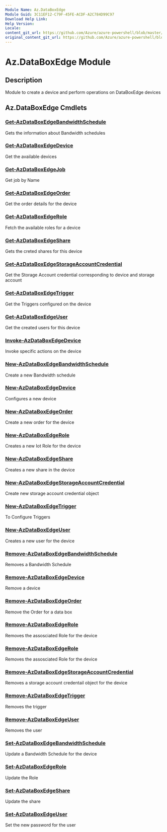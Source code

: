 ```yaml
---
Module Name: Az.DataBoxEdge
Module Guid: 3C11EF12-C79F-45FE-ACDF-A2C784D99C97
Download Help Link: 
Help Version: 
Locale: 
content_git_url: https://github.com/Azure/azure-powershell/blob/master/src/DataBoxEdge/DataBoxEdge/help/Az.DataBoxEdge.md
original_content_git_url: https://github.com/Azure/azure-powershell/blob/master/src/DataBoxEdge/DataBoxEdge/help/Az.DataBoxEdge.md
---
```


# Az.DataBoxEdge Module
## Description
Module to create a device and perform operations on DataBoxEdge devices

## Az.DataBoxEdge Cmdlets
### [Get-AzDataBoxEdgeBandwidthSchedule](Get-AzDataBoxEdgeBandwidthSchedule.md)
Gets the information about Bandwidth schedules

### [Get-AzDataBoxEdgeDevice](Get-AzDataBoxEdgeDevice.md)
Get the available devices

### [Get-AzDataBoxEdgeJob](Get-AzDataBoxEdgeJob.md)
Get job by Name

### [Get-AzDataBoxEdgeOrder](Get-AzDataBoxEdgeOrder.md)
Get the order details for the device

### [Get-AzDataBoxEdgeRole](Get-AzDataBoxEdgeRole.md)
Fetch the available roles for a device

### [Get-AzDataBoxEdgeShare](Get-AzDataBoxEdgeShare.md)
Gets the creted shares for this device

### [Get-AzDataBoxEdgeStorageAccountCredential](Get-AzDataBoxEdgeStorageAccountCredential.md)
Get the Storage Account credential corresponding to device and storage account

### [Get-AzDataBoxEdgeTrigger](Get-AzDataBoxEdgeTrigger.md)
Get the Triggers configured on the device

### [Get-AzDataBoxEdgeUser](Get-AzDataBoxEdgeUser.md)
Get the created users  for this device

### [Invoke-AzDataBoxEdgeDevice](Invoke-AzDataBoxEdgeDevice.md)
Invoke specific actions on the device

### [New-AzDataBoxEdgeBandwidthSchedule](New-AzDataBoxEdgeBandwidthSchedule.md)
Create a new Bandwidth schedule

### [New-AzDataBoxEdgeDevice](New-AzDataBoxEdgeDevice.md)
Configures a new device

### [New-AzDataBoxEdgeOrder](New-AzDataBoxEdgeOrder.md)
Create a new order for the device

### [New-AzDataBoxEdgeRole](New-AzDataBoxEdgeRole.md)
Creates a new Iot Role for the device

### [New-AzDataBoxEdgeShare](New-AzDataBoxEdgeShare.md)
Creates a new share in the device

### [New-AzDataBoxEdgeStorageAccountCredential](New-AzDataBoxEdgeStorageAccountCredential.md)
Create new storage account credential object

### [New-AzDataBoxEdgeTrigger](New-AzDataBoxEdgeTrigger.md)
To Configure Triggers 

### [New-AzDataBoxEdgeUser](New-AzDataBoxEdgeUser.md)
Creates a new user for the device

### [Remove-AzDataBoxEdgeBandwidthSchedule](Remove-AzDataBoxEdgeBandwidthSchedule.md)
Removes a Bandwidth Schedule

### [Remove-AzDataBoxEdgeDevice](Remove-AzDataBoxEdgeDevice.md)
Remove a device

### [Remove-AzDataBoxEdgeOrder](Remove-AzDataBoxEdgeOrder.md)
Remove the Order for a data box

### [Remove-AzDataBoxEdgeRole](Remove-AzDataBoxEdgeRole.md)
Removes the assosciated Role for the device

### [Remove-AzDataBoxEdgeRole](Remove-AzDataBoxEdgeRole.md)
Removes the assosciated Role for the device

### [Remove-AzDataBoxEdgeStorageAccountCredential](Remove-AzDataBoxEdgeStorageAccountCredential.md)
Removes a storage account credentail object for the device

### [Remove-AzDataBoxEdgeTrigger](Remove-AzDataBoxEdgeTrigger.md)
Removes the trigger

### [Remove-AzDataBoxEdgeUser](Remove-AzDataBoxEdgeUser.md)
Removes the user

### [Set-AzDataBoxEdgeBandwidthSchedule](Set-AzDataBoxEdgeBandwidthSchedule.md)
Update a Bandwidth Schedule for the device

### [Set-AzDataBoxEdgeRole](Set-AzDataBoxEdgeRole.md)
Update the Role

### [Set-AzDataBoxEdgeShare](Set-AzDataBoxEdgeShare.md)
Update the share 

### [Set-AzDataBoxEdgeUser](Set-AzDataBoxEdgeUser.md)
Set the new password for the user

